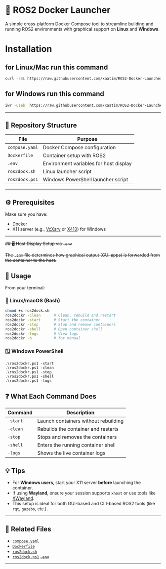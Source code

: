 # 🐳 ROS2 Docker Launcher

A simple cross-platform Docker Compose tool to streamline building and running ROS2 environments with graphical support on **Linux** and **Windows**.

# Installation
## for Linux/Mac run this command
``` bash
curl -sSL https://raw.githubusercontent.com/xaatim/ROS2-Docker-Launcher/refs/heads/main/install.sh | bash
```
## for Windows run this command
```bash
iwr -useb  https://raw.githubusercontent.com/xaatim/ROS2-Docker-Launcher/refs/heads/main/install.sh | iex

```

---

## 📁 Repository Structure

| File              | Purpose                                      |
|-------------------|----------------------------------------------|
| `compose.yaml`    | Docker Compose configuration                 |
| `Dockerfile`      | Container setup with ROS2                    |
| `.env`            | Environment variables for host display       |
| `ros2dock.sh`     | Linux launcher script                        |
| `ros2dock.ps1`    | Windows PowerShell launcher script           |

---

## ⚙️ Prerequisites

Make sure you have:

- [Docker](https://www.docker.com/)
- X11 server (e.g., [VcXsrv](https://sourceforge.net/projects/vcxsrv/) or [X410](https://x410.dev/)) for Windows

---

~~## 🖥️ Host Display Setup via `.env`~~

~~The `.env` file determines how graphical output (GUI apps) is forwarded from the container to the host.~~



## 🚀 Usage

From your terminal:

### 🐧 Linux/macOS (Bash)
```bash
chmod +x ros2dock.sh
ros2dockr -clean      # Clean, rebuild and restart
ros2dockr -start      # Start the container
ros2dockr -stop       # Stop and remove containers
ros2dockr -shell      # Open container shell
ros2dockr -logs       # View logs
ros2dockr -h          # for manual
```
### 🪟 Windows PowerShell
```
.\ros2dockr.ps1 -start
.\ros2dockr.ps1 -clean
.\ros2dockr.ps1 -stop
.\ros2dockr.ps1 -shell
.\ros2dockr.ps1 -logs

```

## ❓ What Each Command Does
| Command     | Description                              |
|-------------|------------------------------------------|
| `-start`    | Launch containers without rebuilding      |
| `-clean`    | Rebuilds the container and restarts       |
| `-stop`     | Stops and removes the containers          |
| `-shell`    | Enters the running container shell        |
| `-logs`     | Shows the live container logs             |

## 💡 Tips

- For **Windows users**, start your X11 server **before** launching the container.
- If using **Wayland**, ensure your session supports `xhost` or use tools like [XWayland](https://wiki.archlinux.org/title/XWayland).
- This setup is ideal for both GUI-based and CLI-based  ROS2 tools  (like `rqt`, `gazebo`, etc.).

---

## 📎 Related Files

- [`compose.yaml`](https://github.com/xaatim/ROS2-Docker-Launcher/compose.yaml)
- [`Dockerfile`](https://github.com/xaatim/ROS2-Docker-Launcher/Dockerfile)
- [`ros2dock.sh`](https://github.com/xaatim/ROS2-Docker-Launcher/ros2dock.sh)
- [`ros2dock.ps1`](https://github.com/xaatim/ROS2-Docker-Launcher/ros2dock.ps1)
~~[`.env`](https://github.com/Abdallemo/ros2Docker/blob/main/.env)~~

---

